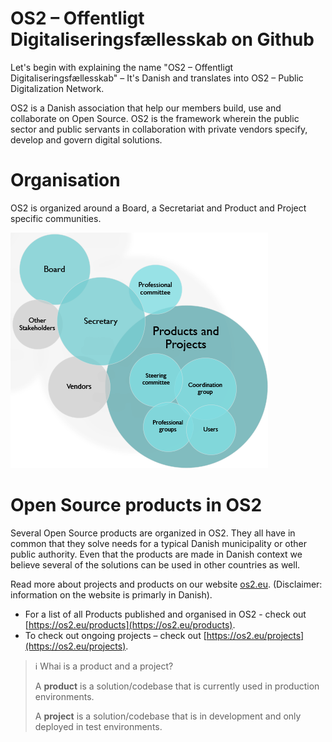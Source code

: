 # OS2 – Offentligt Digitaliseringsfællesskab on Github

Let's begin with explaining the name "OS2 – Offentligt Digitaliseringsfællesskab" – It's Danish and translates into OS2 – Public Digitalization Network.

OS2 is a Danish association that help our members build, use and collaborate on Open Source. OS2 is the framework wherein the public sector and public servants in collaboration with private vendors specify, develop and govern digital solutions.

# Organisation

OS2 is organized around a Board, a Secretariat and Product and Project specific communities.

![How OS2 is organized](/assets/organization.png)

# Open Source products in OS2

Several Open Source products are organized in OS2. They all have in common that they solve needs for a typical Danish municipality or other public authority. Even that the products are made in Danish context we believe several of the solutions can be used in other countries as well.

Read more about projects and products on our website [os2.eu](https://os2.eu). (Disclaimer: information on the website is primarly in Danish).

* For a list of all Products published and organised in OS2 - check out [https://os2.eu/products](https://os2.eu/products).
* To check out ongoing projects – check out [https://os2.eu/projects](https://os2.eu/projects).

> ℹ️ Whai is a product and a project?
> 
> A **product** is a solution/codebase that is currently used in production environments.
>
> A **project** is a solution/codebase that is in development and only deployed in test environments.

